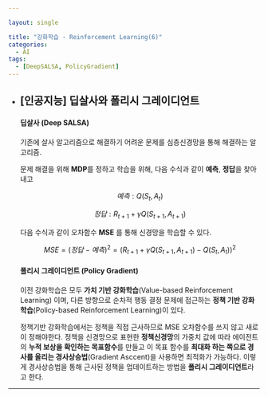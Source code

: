 ```yaml
---

layout: single

title: "강화학습 - Reinforcement Learning(6)"
categories:
  - AI
tags:
  - [DeepSALSA, PolicyGradient]
---
```


- ## [인공지능] 딥살사와 폴리시 그레이디언트

  

  #### 딥살사 (Deep SALSA)

   기존에 살사 알고리즘으로 해결하기 어려운 문제를 심층신경망을 통해 해결하는 알고리즘. 

   문제 해결을 위해 **MDP**를 정하고 학습을 위해, 다음 수식과 같이 **예측**, **정답**을 찾아내고

  
  $$
    예측 : Q(S_t, A_t)
  $$
  
  $$
    정답 : R_{t+1} + γQ(S_{t+1}, A_{t+1})
  $$
  
  
  
  다음 수식과 같이 오차함수 **MSE** 를 통해 신경망을 학습할 수 있다.
  
  
  
  
  $$
    MSE = (정답 - 예측)^2 = (R_{t+1} + γQ(S_{t+1}, A_{t+1}) - Q(S_t, A_t))^2
  $$
  
  
    #### 폴리시 그레이디언트 (Policy Gradient)
  
  이전 강화학습은 모두 **가치 기반 강화학습**(Value-based Reinforcement Learning) 이며, 다른 방향으로 순차적 행동 결정 문제에 접근하는 **정책 기반 강화학습**(Policy-based Reinforcement Learning)이 있다.
  
     정책기반 강화학습에서는 정책을 직접 근사하므로 MSE 오차함수를 쓰지 않고 새로이 정해야한다. 정책을 신경망으로 표현한 **정책신경망**의 가중치 값에 따라 에이전트의 **누적 보상을 확인하는 목표함수**를 만들고 이 목표 함수를 **최대화 하는 쪽으로 경사를 올리는 경사상승법**(Gradient Asccent)을 사용하면 최적화가 가능하다. 이렇게 경사상승법을 통해 근사된 정책을 업데이트하는 방법을 **폴리시 그레이디언트**라고 한다.  
---

  
